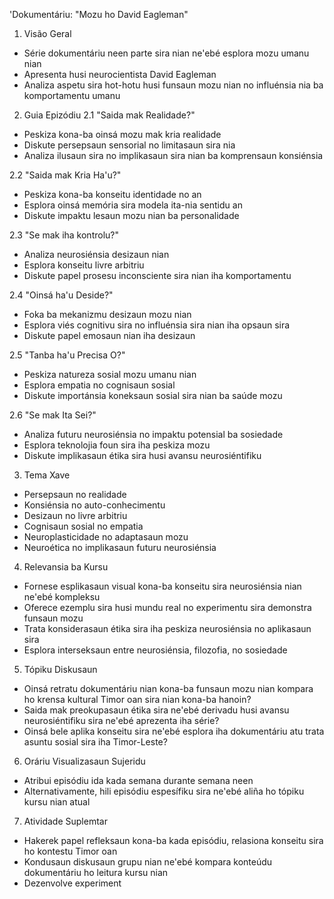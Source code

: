 'Dokumentáriu: "Mozu ho David Eagleman"

1. Visão Geral
- Série dokumentáriu neen parte sira nian ne'ebé esplora mozu umanu nian
- Apresenta husi neurocientista David Eagleman
- Analiza aspetu sira hot-hotu husi funsaun mozu nian no influénsia nia ba komportamentu umanu

2. Guia Epizódiu
2.1 "Saida mak Realidade?"
- Peskiza kona-ba oinsá mozu mak kria realidade
- Diskute persepsaun sensorial no limitasaun sira nia
- Analiza ilusaun sira no implikasaun sira nian ba komprensaun konsiénsia

2.2 "Saida mak Kria Ha'u?"
- Peskiza kona-ba konseitu identidade no an
- Esplora oinsá memória sira modela ita-nia sentidu an
- Diskute impaktu lesaun mozu nian ba personalidade

2.3 "Se mak iha kontrolu?"
- Analiza neurosiénsia desizaun nian
- Esplora konseitu livre arbitriu
- Diskute papel prosesu inconsciente sira nian iha komportamentu

2.4 "Oinsá ha'u Deside?"
- Foka ba mekanizmu desizaun mozu nian
- Esplora viés cognitivu sira no influénsia sira nian iha opsaun sira
- Diskute papel emosaun nian iha desizaun

2.5 "Tanba ha'u Precisa O?"
- Peskiza natureza sosial mozu umanu nian
- Esplora empatia no cognisaun sosial
- Diskute importánsia koneksaun sosial sira nian ba saúde mozu 

2.6 "Se mak Ita Sei?"
- Analiza futuru neurosiénsia no impaktu potensial ba sosiedade
- Esplora teknolojia foun sira iha peskiza mozu
- Diskute implikasaun étika sira husi avansu neurosiéntifiku

3. Tema Xave
- Persepsaun no realidade
- Konsiénsia no auto-conhecimentu
- Desizaun no livre arbitriu
- Cognisaun sosial no empatia
- Neuroplasticidade no adaptasaun mozu
- Neuroética no implikasaun futuru neurosiénsia

4. Relevansia ba Kursu
- Fornese esplikasaun visual kona-ba konseitu sira neurosiénsia nian ne'ebé kompleksu
- Oferece ezemplu sira husi mundu real no experimentu sira demonstra funsaun mozu
- Trata konsiderasaun étika sira iha peskiza neurosiénsia no aplikasaun sira
- Esplora interseksaun entre neurosiénsia, filozofia, no sosiedade

5. Tópiku Diskusaun
- Oinsá retratu dokumentáriu nian kona-ba funsaun mozu nian kompara ho krensa kultural Timor oan sira nian kona-ba hanoin?
- Saida mak preokupasaun étika sira ne'ebé derivadu husi avansu neurosiéntifiku sira ne'ebé aprezenta iha série?
- Oinsá bele aplika konseitu sira ne'ebé esplora iha dokumentáriu atu trata asuntu sosial sira iha Timor-Leste?

6. Oráriu Visualizasaun Sujeridu
- Atribui episódiu ida kada semana durante semana neen
- Alternativamente, hili episódiu espesífiku sira ne'ebé aliña ho tópiku kursu nian atual

7. Atividade Suplemtar
- Hakerek papel refleksaun kona-ba kada episódiu, relasiona konseitu sira ho kontestu Timor oan
- Kondusaun diskusaun grupu nian ne'ebé kompara konteúdu dokumentáriu ho leitura kursu nian
- Dezenvolve experiment